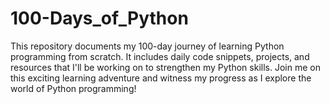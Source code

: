 # 100-Days_of_Python
This repository documents my 100-day journey of learning Python programming from scratch. It includes daily code snippets, projects, and resources that I'll be working on to strengthen my Python skills. Join me on this exciting learning adventure and witness my progress as I explore the world of Python programming!
